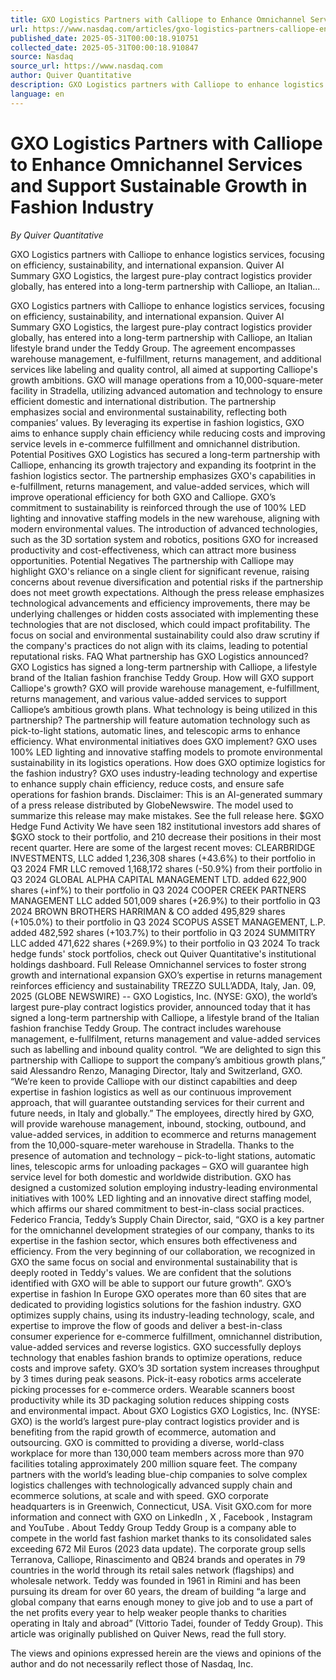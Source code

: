 ```yaml
---
title: GXO Logistics Partners with Calliope to Enhance Omnichannel Services and Support Sustainable Growth in Fashion Industry
url: https://www.nasdaq.com/articles/gxo-logistics-partners-calliope-enhance-omnichannel-services-and-support-sustainable
published_date: 2025-05-31T00:00:18.910751
collected_date: 2025-05-31T00:00:18.910847
source: Nasdaq
source_url: https://www.nasdaq.com
author: Quiver Quantitative
description: GXO Logistics partners with Calliope to enhance logistics services, focusing on efficiency, sustainability, and international expansion. Quiver AI Summary GXO Logistics, the largest pure-play contract logistics provider globally, has entered into a long-term partnership with Calliope, an Italian...
language: en
---
```


# GXO Logistics Partners with Calliope to Enhance Omnichannel Services and Support Sustainable Growth in Fashion Industry

*By Quiver Quantitative*

GXO Logistics partners with Calliope to enhance logistics services, focusing on efficiency, sustainability, and international expansion. Quiver AI Summary GXO Logistics, the largest pure-play contract logistics provider globally, has entered into a long-term partnership with Calliope, an Italian...

GXO Logistics partners with Calliope to enhance logistics services, focusing on efficiency, sustainability, and international expansion. Quiver AI Summary GXO Logistics, the largest pure-play contract logistics provider globally, has entered into a long-term partnership with Calliope, an Italian lifestyle brand under the Teddy Group. The agreement encompasses warehouse management, e-fulfillment, returns management, and additional services like labeling and quality control, all aimed at supporting Calliope's growth ambitions. GXO will manage operations from a 10,000-square-meter facility in Stradella, utilizing advanced automation and technology to ensure efficient domestic and international distribution. The partnership emphasizes social and environmental sustainability, reflecting both companies’ values. By leveraging its expertise in fashion logistics, GXO aims to enhance supply chain efficiency while reducing costs and improving service levels in e-commerce fulfillment and omnichannel distribution. 
 Potential Positives GXO Logistics has secured a long-term partnership with Calliope, enhancing its growth trajectory and expanding its footprint in the fashion logistics sector. The partnership emphasizes GXO's capabilities in e-fulfillment, returns management, and value-added services, which will improve operational efficiency for both GXO and Calliope. GXO’s commitment to sustainability is reinforced through the use of 100% LED lighting and innovative staffing models in the new warehouse, aligning with modern environmental values. The introduction of advanced technologies, such as the 3D sortation system and robotics, positions GXO for increased productivity and cost-effectiveness, which can attract more business opportunities. Potential Negatives The partnership with Calliope may highlight GXO's reliance on a single client for significant revenue, raising concerns about revenue diversification and potential risks if the partnership does not meet growth expectations. Although the press release emphasizes technological advancements and efficiency improvements, there may be underlying challenges or hidden costs associated with implementing these technologies that are not disclosed, which could impact profitability. The focus on social and environmental sustainability could also draw scrutiny if the company's practices do not align with its claims, leading to potential reputational risks. FAQ What partnership has GXO Logistics announced? GXO Logistics has signed a long-term partnership with Calliope, a lifestyle brand of the Italian fashion franchise Teddy Group. How will GXO support Calliope's growth? GXO will provide warehouse management, e-fulfillment, returns management, and various value-added services to support Calliope’s ambitious growth plans. What technology is being utilized in this partnership? The partnership will feature automation technology such as pick-to-light stations, automatic lines, and telescopic arms to enhance efficiency. What environmental initiatives does GXO implement? GXO uses 100% LED lighting and innovative staffing models to promote environmental sustainability in its logistics operations. How does GXO optimize logistics for the fashion industry? GXO uses industry-leading technology and expertise to enhance supply chain efficiency, reduce costs, and ensure safe operations for fashion brands. 
 Disclaimer: This is an AI-generated summary of a press release distributed by GlobeNewswire. The model used to summarize this release may make mistakes. See the full release here. $GXO Hedge Fund Activity We have seen 182 institutional investors add shares of $GXO stock to their portfolio, and 210 decrease their positions in their most recent quarter. Here are some of the largest recent moves: CLEARBRIDGE INVESTMENTS, LLC added 1,236,308 shares (+43.6%) to their portfolio in Q3 2024 FMR LLC removed 1,168,172 shares (-50.9%) from their portfolio in Q3 2024 GLOBAL ALPHA CAPITAL MANAGEMENT LTD. added 622,900 shares (+inf%) to their portfolio in Q3 2024 COOPER CREEK PARTNERS MANAGEMENT LLC added 501,009 shares (+26.9%) to their portfolio in Q3 2024 BROWN BROTHERS HARRIMAN &amp; CO added 495,829 shares (+105.0%) to their portfolio in Q3 2024 SCOPUS ASSET MANAGEMENT, L.P. added 482,592 shares (+103.7%) to their portfolio in Q3 2024 SUMMITRY LLC added 471,622 shares (+269.9%) to their portfolio in Q3 2024 To track hedge funds' stock portfolios, check out Quiver Quantitative's institutional holdings dashboard. Full Release Omnichannel services to foster strong growth and international expansion GXO’s expertise in returns management reinforces efficiency and sustainability 
 TREZZO SULL’ADDA, Italy, Jan. 09, 2025 (GLOBE NEWSWIRE) -- GXO Logistics, Inc. (NYSE: GXO), the world’s largest pure-play contract logistics provider, announced today that it has signed a long-term partnership with Calliope, a lifestyle brand of the Italian fashion franchise Teddy Group. The contract includes warehouse management, e-fullfilment, returns management and value-added services such as labelling and inbound quality control. “We are delighted to sign this partnership with Calliope to support the company’s ambitious growth plans,” said Alessandro Renzo, Managing Director, Italy and Switzerland, GXO. “We’re keen to provide Calliope with our distinct capabilties and deep expertise in fashion logistics as well as our continuous improvement approach, that will guarantee outstanding services for their current and future needs, in Italy and globally.” The employees, directly hired by GXO, will provide warehouse management, inbound, stocking, outbound, and value-added services, in addition to ecommerce and returns management from the 10,000-square-meter warehouse in Stradella. Thanks to the presence of automation and technology – pick-to-light stations, automatic lines, telescopic arms for unloading packages – GXO will guarantee high service level for both domestic and worldwide distribution. GXO has designed a customized solution employing industry-leading environmental initiatives with 100% LED lighting and an innovative direct staffing model, which affirms our shared commitment to best-in-class social practices. Federico Francia, Teddy’s Supply Chain Director, said, “GXO is a key partner for the omnichannel development strategies of our company, thanks to its expertise in the fashion sector, which ensures both effectiveness and efficiency. From the very beginning of our collaboration, we recognized in GXO the same focus on social and environmental sustainability that is deeply rooted in Teddy's values. We are confident that the solutions identified with GXO will be able to support our future growth”. GXO’s expertise in fashion In Europe GXO operates more than 60 sites that are dedicated to providing logistics solutions for the fashion industry. GXO optimizes supply chains, using its industry-leading technology, scale, and expertise to improve the flow of goods and deliver a best-in-class consumer experience for e-commerce fulfillment, omnichannel distribution, value-added services and reverse logistics. GXO successfully deploys technology that enables fashion brands to optimize operations, reduce costs and improve safety. GXO’s 3D sortation system increases throughput by 3 times during peak seasons. Pick-it-easy robotics arms accelerate picking processes for e-commerce orders. Wearable scanners boost productivity while its 3D packaging solution reduces shipping costs and environmental impact. 
 About GXO Logistics GXO Logistics, Inc. (NYSE: GXO) is the world’s largest pure-play contract logistics provider and is benefiting from the rapid growth of ecommerce, automation and outsourcing. GXO is committed to providing a diverse, world-class workplace for more than 130,000 team members across more than 970 facilities totaling approximately 200 million square feet. The company partners with the world’s leading blue-chip companies to solve complex logistics challenges with technologically advanced supply chain and ecommerce solutions, at scale and with speed. GXO corporate headquarters is in Greenwich, Connecticut, USA. Visit GXO.com for more information and connect with GXO on LinkedIn , X , Facebook , Instagram and YouTube . About Teddy Group Teddy Group is a company able to compete in the world fast fashion market thanks to its consolidated sales exceeding 672 Mil Euros (2023 data update). The corporate group sells Terranova, Calliope, Rinascimento and QB24 brands and operates in 79 countries in the world through its retail sales network (flagships) and wholesale network. Teddy was founded in 1961 in Rimini and has been pursuing its dream for over 60 years, the dream of building “a large and global company that earns enough money to give job and to use a part of the net profits every year to help weaker people thanks to charities operating in Italy and abroad” (Vittorio Tadei, founder of Teddy Group). 
 This article was originally published on Quiver News, read the full story. 
 
 The views and opinions expressed herein are the views and opinions of the author and do not necessarily reflect those of Nasdaq, Inc.